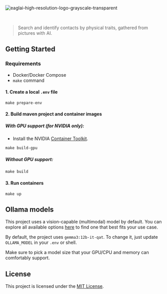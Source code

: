 ![eaglai-high-resolution-logo-grayscale-transparent](https://github.com/user-attachments/assets/08681004-7f49-44a8-a04d-2c8b20ce88ce)

<br>

>Search and identify contacts by physical traits, gathered from pictures with AI.

## Getting Started

### Requirements
- Docker/Docker Compose
- `make` command

#### 1. Create a local `.env` file

```
make prepare-env
```

#### 2. Build maven project and container images

##### With GPU support (for NVIDIA only):

- Install the NVIDIA [Container Toolkit](https://docs.nvidia.com/datacenter/cloud-native/container-toolkit/latest/install-guide.html#installation).

```
make build-gpu
```

##### Without GPU support:

```
make build
```

#### 3. Run containers

```
make up
```

## Ollama models

This project uses a vision-capable (multimodal) model by default. You can explore all available options [here](https://ollama.com/search?c=vision) to find one that best fits your use case.

By default, the project uses `gemma3:12b-it-qat`. To change it, just update `OLLAMA_MODEL` in your `.env` or shell. 

Make sure to pick a model size that your GPU/CPU and memory can comfortably support.

## License
This project is licensed under the [MIT License](LICENSE).
